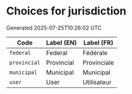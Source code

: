 # Choices for jurisdiction

Generated 2025-07-25T10:26:02 UTC

| Code | Label (EN) | Label (FR) |
|------|------------|------------|
| `federal` | Federal | Fédérale |
| `provincial` | Provincial | Provinciale |
| `municipal` | Municipal | Municipal |
| `user` | User | Utilisateur |
